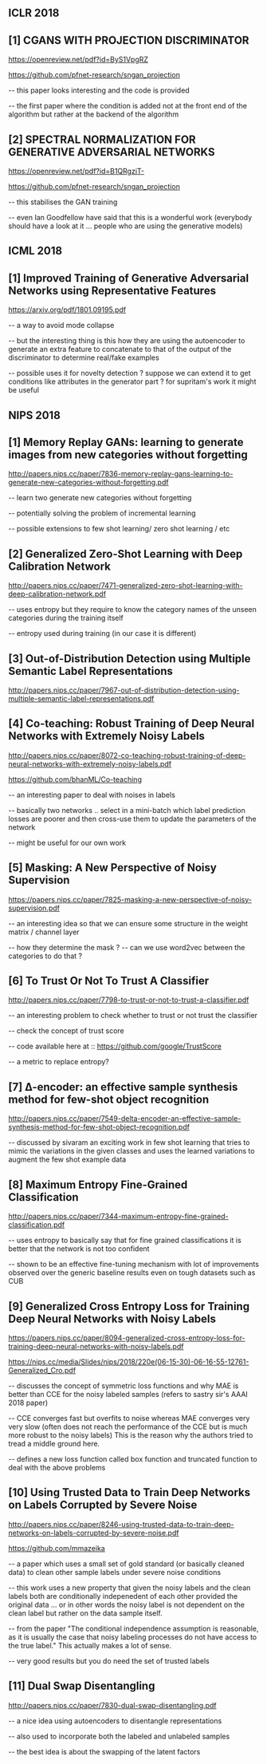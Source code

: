 ICLR 2018
--------------

[1] CGANS WITH PROJECTION DISCRIMINATOR
------------------------------------------------------------------------------------------

https://openreview.net/pdf?id=ByS1VpgRZ

https://github.com/pfnet-research/sngan_projection

-- this paper looks interesting and the code is provided 

-- the first paper where the condition is added not at the front end of the algorithm but rather at the backend of the algorithm

[2] SPECTRAL NORMALIZATION FOR GENERATIVE ADVERSARIAL NETWORKS
------------------------------------------------------------------------------------------

https://openreview.net/pdf?id=B1QRgziT-

https://github.com/pfnet-research/sngan_projection

-- this stabilises the GAN training

-- even Ian Goodfellow have said that this is a wonderful work (everybody should have a look at it ... people who are using the generative models)

ICML 2018
--------------

[1] Improved Training of Generative Adversarial Networks using Representative Features
------------------------------------------------------------------------------------------

https://arxiv.org/pdf/1801.09195.pdf

-- a way to avoid mode collapse

-- but the interesting thing is this how they are using the autoencoder to generate an extra feature to concatenate to that of the output of the discriminator to determine real/fake examples

-- possible uses it for novelty detection ? suppose we can extend it to get conditions like attributes in the generator part ? for supritam's work it might be useful

NIPS 2018
--------------

[1] Memory Replay GANs: learning to generate images from new categories without forgetting
------------------------------------------------------------------------------------------

http://papers.nips.cc/paper/7836-memory-replay-gans-learning-to-generate-new-categories-without-forgetting.pdf

-- learn two generate new categories without forgetting

-- potentially solving the problem of incremental learning 

-- possible extensions to few shot learning/ zero shot learning / etc

[2] Generalized Zero-Shot Learning with Deep Calibration Network
------------------------------------------------------------------------------------------

http://papers.nips.cc/paper/7471-generalized-zero-shot-learning-with-deep-calibration-network.pdf

-- uses entropy but they require to know the category names of the unseen categories during the training itself

-- entropy used during training (in our case it is different)

[3] Out-of-Distribution Detection using Multiple Semantic Label Representations
------------------------------------------------------------------------------------------

http://papers.nips.cc/paper/7967-out-of-distribution-detection-using-multiple-semantic-label-representations.pdf

[4] Co-teaching: Robust Training of Deep Neural Networks with Extremely Noisy Labels
------------------------------------------------------------------------------------------

http://papers.nips.cc/paper/8072-co-teaching-robust-training-of-deep-neural-networks-with-extremely-noisy-labels.pdf

https://github.com/bhanML/Co-teaching

-- an interesting paper to deal with noises in labels 

-- basically two networks .. select in a mini-batch which label prediction losses are poorer and then cross-use them to update the parameters of the network

-- might be useful for our own work

[5] Masking: A New Perspective of Noisy Supervision
------------------------------------------------------------------------------------------

https://papers.nips.cc/paper/7825-masking-a-new-perspective-of-noisy-supervision.pdf

-- an interesting idea so that we can ensure some structure in the weight matrix / channel layer

-- how they determine the mask ? -- can we use word2vec between the categories to do that ?

[6] To Trust Or Not To Trust A Classifier
------------------------------------------------------------------------------------------

http://papers.nips.cc/paper/7798-to-trust-or-not-to-trust-a-classifier.pdf

-- an interesting problem to check whether to trust or not trust the classifier 

-- check the concept of trust score 

-- code available here at :: https://github.com/google/TrustScore

-- a metric to replace entropy?


[7] ∆-encoder: an effective sample synthesis method for few-shot object recognition
------------------------------------------------------------------------------------------

http://papers.nips.cc/paper/7549-delta-encoder-an-effective-sample-synthesis-method-for-few-shot-object-recognition.pdf

-- discussed by sivaram an exciting work in few shot learning that tries to mimic the variations in the given classes and uses the learned variations to augment the few shot example data


[8] Maximum Entropy Fine-Grained Classification
------------------------------------------------------------------------------------------

http://papers.nips.cc/paper/7344-maximum-entropy-fine-grained-classification.pdf

-- uses entropy to basically say that for fine grained classifications it is better that the network is not too confident 

-- shown to be an effective fine-tuning mechanism with lot of improvements observed over the generic baseline results even on tough datasets such as CUB

[9] Generalized Cross Entropy Loss for Training Deep Neural Networks with Noisy Labels
------------------------------------------------------------------------------------------

https://papers.nips.cc/paper/8094-generalized-cross-entropy-loss-for-training-deep-neural-networks-with-noisy-labels.pdf

https://nips.cc/media/Slides/nips/2018/220e(06-15-30)-06-16-55-12761-Generalized_Cro.pdf

-- discusses the concept of symmetric loss functions and why MAE is better than CCE for the noisy labeled samples (refers to sastry sir's AAAI 2018 paper)

-- CCE converges fast but overfits to noise whereas MAE converges very very slow (often does not reach the performance of the CCE but is much more robust to the noisy labels) This is the reason why the authors tried to tread a middle ground here.

-- defines a new loss function called box function and truncated function to deal with the above problems 

[10] Using Trusted Data to Train Deep Networks on Labels Corrupted by Severe Noise
------------------------------------------------------------------------------------------

http://papers.nips.cc/paper/8246-using-trusted-data-to-train-deep-networks-on-labels-corrupted-by-severe-noise.pdf

https://github.com/mmazeika

-- a paper which uses a small set of gold standard (or basically cleaned data) to clean other sample labels under severe noise conditions

-- this work uses a new property that given the noisy labels and the clean labels both are conditionally indepenedent of each other provided the original data ... or in other words the noisy label is not dependent on the clean label but rather on the data sample itself.

-- from the paper "The conditional independence assumption is reasonable, as it is usually the case that noisy labeling processes do not have access to the true label." This actually makes a lot of sense.

-- very good results but you do need the set of trusted labels

[11] Dual Swap Disentangling
------------------------------------------------------------------------------------------

http://papers.nips.cc/paper/7830-dual-swap-disentangling.pdf

-- a nice idea using autoencoders to disentangle representations

-- also used to incorporate both the labeled and unlabeled samples 

-- the best idea is about the swapping of the latent factors








